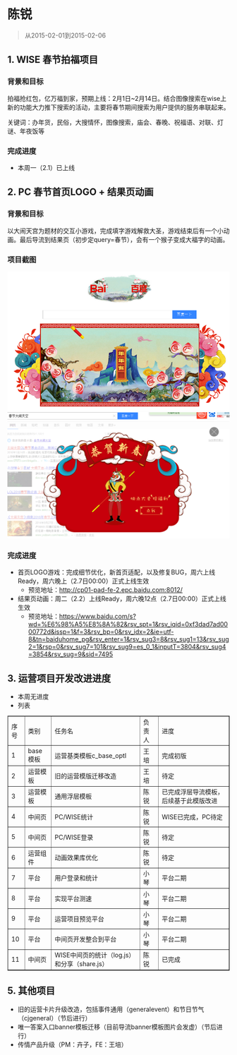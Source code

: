 # 陈锐

> 从2015-02-01到2015-02-06

## 1. WISE 春节拍福项目
### 背景和目标
拍福抢红包，亿万福到家，预期上线：2月1日~2月14日。结合图像搜索在wise上新的功能大力推下搜索的活动，主要将春节期间搜索为用户提供的服务串联起来。

关键词：办年货，民俗，大搜情怀，图像搜索，庙会、春晚、祝福语、对联、灯谜、年夜饭等

### 完成进度
* 本周一（2.1）已上线

## 2. PC 春节首页LOGO + 结果页动画

### 背景和目标
以大闹天宫为题材的交互小游戏，完成填字游戏解救大圣，游戏结束后有一个小动画。最后导流到结果页（初步定query=春节），会有一个猴子变成大福字的动画。

### 项目截图
<img src="img/chenrui09/01.png">
<img src="img/chenrui09/02.png">

### 完成进度
* 首页LOGO游戏：完成细节优化，新首页适配，以及修复BUG，周六上线Ready，周六晚上（2.7日00:00）正式上线生效
    * 预览地址：http://cp01-pad-fe-2.epc.baidu.com:8012/
* 结果页动画：周二（2.2）上线Ready，周六晚12点（2.7日00:00）正式上线生效
    * 预览地址：https://www.baidu.com/s?wd=%E6%98%A5%E8%8A%82&rsv_spt=1&rsv_iqid=0xf3dad7ad0000772d&issp=1&f=3&rsv_bp=0&rsv_idx=2&ie=utf-8&tn=baiduhome_pg&rsv_enter=1&rsv_sug3=8&rsv_sug1=13&rsv_sug2=1&rsp=0&rsv_sug7=101&rsv_sug9=es_0_1&inputT=3804&rsv_sug4=3854&rsv_sug=9&sid=7495

## 3. 运营项目开发改进进度
- 本周无进度
- 列表

<table border="1">
    <tr>
        <td>序号</td><td>类别</td><td>任务名</td><td>负责人</td><td>进度</td>
    </tr>
    <tr>
        <td>1</td><td>base模板</td><td>运营基类模板c_base_optl</td><td>王培</td><td>完成初版</td>
    </tr>
    <tr>
        <td>2</td><td>运营模板</td><td>旧的运营模版迁移改造</td><td>王培</td><td>待定</td>
    </tr>
    <tr>
        <td>3</td><td>运营模板</td><td>通用浮层模板</td><td>陈锐</td><td>已完成浮层导流模板，后续基于此模版改进</td>
    </tr>
    <tr>
        <td>4</td><td>中间页</td><td>PC/WISE统计</td><td>陈锐</td><td>WISE已完成，PC待定</td>
    </tr>
    <tr>
        <td>5</td><td>中间页</td><td>PC/WISE登录</td><td>陈锐</td><td>待定</td>
    </tr>
    <tr>
        <td>6</td><td>运营组件</td><td>动画效果库优化</td><td>陈锐</td><td>待定</td>
    </tr>
    <tr>
        <td>7</td><td>平台</td><td>用户登录和统计</td><td>小琴</td><td>平台二期</td>
    </tr>
    <tr>
        <td>8</td><td>平台</td><td>实现平台测速</td><td>小琴</td><td>平台二期</td>
    </tr>
    <tr>
        <td>9</td><td>平台</td><td>运营项目预览平台</td><td>小琴</td><td>平台二期</td>
    </tr>
    <tr>
        <td>10</td><td>平台</td><td>中间页开发整合到平台</td><td>小琴</td><td>平台二期</td>
    </tr>
    <tr>
        <td>11</td><td>中间页</td><td>WISE中间页的统计（log.js）和分享（share.js）</td><td>陈锐</td><td>已完成</td>
    </tr>
</table>

## 5. 其他项目
- 旧的运营卡片升级改造，包括事件通用（generalevent）和节日节气（cjgeneral）（节后进行）
- 唯一答案入口banner模板迁移（目前导流banner模板图片会发虚）（节后进行）
- 传情产品升级（PM：卉子，FE：王培）

